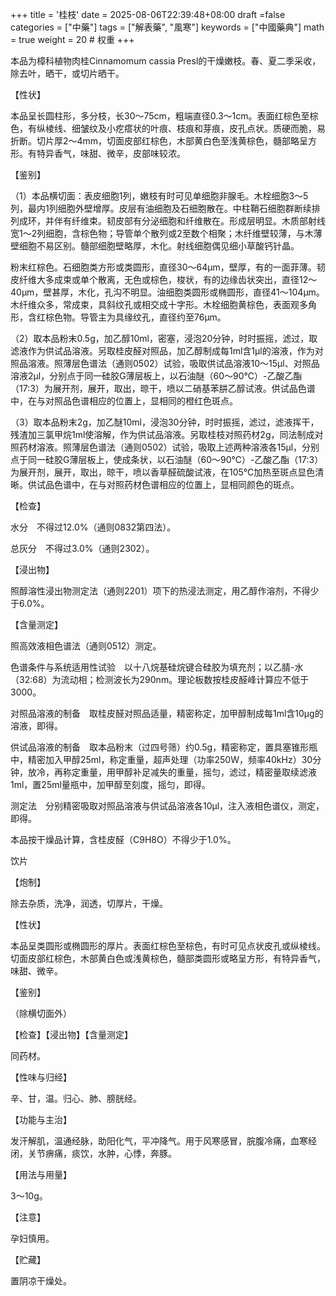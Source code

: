 +++
title = '桂枝'
date = 2025-08-06T22:39:48+08:00
draft =false
categories = ["中藥"]
tags = ["解表藥", "風寒"]
keywords = ["中國藥典"]
math = true
weight = 20 # 权重
+++

本品为樟科植物肉桂Cinnamomum cassia Presl的干燥嫩枝。春、夏二季采收，除去叶，晒干，或切片晒干。

【性状】

本品呈长圆柱形，多分枝，长30～75cm，粗端直径0.3～1cm。表面红棕色至棕色，有纵棱线、细皱纹及小疙瘩状的叶痕、枝痕和芽痕，皮孔点状。质硬而脆，易折断。切片厚2～4mm，切面皮部红棕色，木部黄白色至浅黄棕色，髓部略呈方形。有特异香气，味甜、微辛，皮部味较浓。

【鉴别】

（1）本品横切面：表皮细胞1列，嫩枝有时可见单细胞非腺毛。木栓细胞3～5列，最内1列细胞外壁增厚。皮层有油细胞及石细胞散在。中柱鞘石细胞群断续排列成环，并伴有纤维束。韧皮部有分泌细胞和纤维散在。形成层明显。木质部射线宽1～2列细胞，含棕色物；导管单个散列或2至数个相聚；木纤维壁较薄，与木薄壁细胞不易区别。髓部细胞壁略厚，木化。射线细胞偶见细小草酸钙针晶。

粉末红棕色。石细胞类方形或类圆形，直径30～64μm，壁厚，有的一面菲薄。韧皮纤维大多成束或单个散离，无色或棕色，梭状，有的边缘齿状突出，直径12～40μm，壁甚厚，木化，孔沟不明显。油细胞类圆形或椭圆形，直径41～104μm。木纤维众多，常成束，具斜纹孔或相交成十字形。木栓细胞黄棕色，表面观多角形，含红棕色物。导管主为具缘纹孔，直径约至76μm。

（2）取本品粉末0.5g，加乙醇10ml，密塞，浸泡20分钟，时时振摇，滤过，取滤液作为供试品溶液。另取桂皮醛对照品，加乙醇制成每1ml含1μl的溶液，作为对照品溶液。照薄层色谱法（通则0502）试验，吸取供试品溶液10～15μl、对照品溶液2μl，分别点于同一硅胶G薄层板上，以石油醚（60～90℃）-乙酸乙酯（17:3）为展开剂，展开，取出，晾干，喷以二硝基苯肼乙醇试液。供试品色谱中，在与对照品色谱相应的位置上，显相同的橙红色斑点。

（3）取本品粉末2g，加乙醚10ml，浸泡30分钟，时时振摇，滤过，滤液挥干，残渣加三氯甲烷1ml使溶解，作为供试品溶液。另取桂枝对照药材2g，同法制成对照药材溶液。照薄层色谱法（通则0502）试验，吸取上述两种溶液各15μl，分别点于同一硅胶G薄层板上，使成条状，以石油醚（60～90℃）-乙酸乙酯（17:3）为展开剂，展开，取出，晾干，喷以香草醛硫酸试液，在105℃加热至斑点显色清晰。供试品色谱中，在与对照药材色谱相应的位置上，显相同颜色的斑点。

【检查】

水分　不得过12.0%（通则0832第四法）。

总灰分　不得过3.0%（通则2302）。

【浸出物】

照醇溶性浸出物测定法（通则2201）项下的热浸法测定，用乙醇作溶剂，不得少于6.0%。

【含量测定】

照高效液相色谱法（通则0512）测定。

色谱条件与系统适用性试验　以十八烷基硅烷键合硅胶为填充剂；以乙腈-水（32:68）为流动相；检测波长为290nm。理论板数按桂皮醛峰计算应不低于3000。

对照品溶液的制备　取桂皮醛对照品适量，精密称定，加甲醇制成每1ml含10μg的溶液，即得。

供试品溶液的制备　取本品粉末（过四号筛）约0.5g，精密称定，置具塞锥形瓶中，精密加入甲醇25ml，称定重量，超声处理（功率250W，频率40kHz）30分钟，放冷，再称定重量，用甲醇补足减失的重量，摇匀，滤过，精密量取续滤液1ml，置25ml量瓶中，加甲醇至刻度，摇匀，即得。

测定法　分别精密吸取对照品溶液与供试品溶液各10μl，注入液相色谱仪，测定，即得。

本品按干燥品计算，含桂皮醛（C9H8O）不得少于1.0%。

饮片

【炮制】

除去杂质，洗净，润透，切厚片，干燥。

【性状】

本品呈类圆形或椭圆形的厚片。表面红棕色至棕色，有时可见点状皮孔或纵棱线。切面皮部红棕色，木部黄白色或浅黄棕色，髓部类圆形或略呈方形，有特异香气，味甜、微辛。

【鉴别】

（除横切面外）

【检查】【浸出物】【含量测定】

同药材。

【性味与归经】

辛、甘，温。归心、肺、膀胱经。

【功能与主治】

发汗解肌，温通经脉，助阳化气，平冲降气。用于风寒感冒，脘腹冷痛，血寒经闭，关节痹痛，痰饮，水肿，心悸，奔豚。

【用法与用量】

3～10g。

【注意】

孕妇慎用。

【贮藏】

置阴凉干燥处。